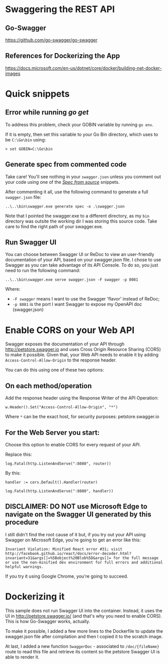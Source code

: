 # Swaggering the REST API

## Go-Swagger
https://github.com/go-swagger/go-swagger

## References for Dockerizing the App
https://docs.microsoft.com/en-us/dotnet/core/docker/building-net-docker-images

# Quick snippets

## Error while running *go get*
To address this problem, check your GOBIN variable by running `go env`.

If it is empty, then set this variable to your Go Bin directory, which uses to be `C:\Go\bin` using:

`> set GOBIN=C:\Go\bin`

## Generate spec from commented code
Take care! You'll see nothing in your `swagger.json` unless you comment out your code using one of the [*Spec from source*](https://goswagger.io/generate/spec.html) snippets.

After commenting it all, use the following command to generate a full `swagger.json` file:

`..\..\bin\swagger.exe generate spec -o .\swagger.json`

Note that I pointed the swagger.exe to a different directory, as my `bin` directory was outsite the working dir I was storing this source code. Take care to find the right path of your swagger.exe.

## Run Swagger UI

You can choose between Swagger UI or ReDoc to view an user-friendly documentation of your API, based on your swagger.json file. I chose to use Swagger as you can take advantage of its API Console. To do so, you just need to run the following command:

`..\..\bin\swagger.exe serve swagger.json -F swagger -p 8081`

Where:

* `-F swagger` means I want to use the Swagger 'flavor' instead of ReDoc;
* `-p 8081` is the port I want Swagger to expose my OpenAPI doc (swagger.json)

# Enable CORS on your Web API
Swagger exposes the documentation of your API through http://petstore.swagger.io and uses Cross Origin Resource Sharing (CORS) to make it possible. Given that, your Web API needs to enable it by adding `Access-Control-Allow-Origin` to the response header.

You can do this using one of these two options:

## On each method/operation

Add the response header using the Response Writer of the API Operation:

`w.Header().Set("Access-Control-Allow-Origin", "*")`

Where `*` can be the exact host, for security purposes: petstore.swagger.io

## For the Web Server you start:

Choose this option to enable CORS for every request of your API. 

Replace this: 

`log.Fatal(http.ListenAndServe(":8080", router))`

By this: 

`handler := cors.Default().Handler(router)`

`log.Fatal(http.ListenAndServe(":8080", handler))`

## DISCLAIMER: **DO NOT** use Microsoft Edge to navigate on the Swagger UI generated by this procedure

I still didn't find the root cause of it but, if you try out your API using Swagger on Microsoft Edge, you're going to get an error like this:

`Invariant Violation: Minified React error #31; visit http://facebook.github.io/react/docs/error-decoder.html?invariant=31&args[]=%5Bobject%20Blob%5D&args[]= for the full message or use the non-minified dev environment for full errors and additional helpful warnings.`

If you try it using Google Chrome, you're going to succeed.

# Dockerizing it

This sample does not run Swagger UI into the container. Instead, it uses the UI in http://petstore.swagger.io/ (and that's why you need to enable CORS). This is how Go-Swagger works, actually.

To make it possible, I added a few more lines to the Dockerfile to update the swagger.json file after compilation and then I copied it to the scratch image.

At last, I added a new function `SwaggerDoc` - associated to `/doc/{fileName}` route to read this file and retrieve its content so the petstore Swagger UI is able to render it.